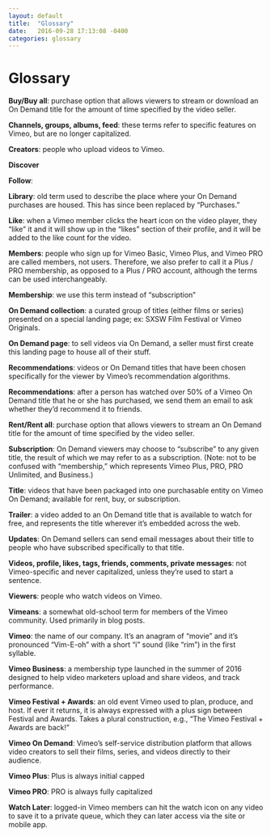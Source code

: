 ```yaml
---
layout: default
title:  "Glossary"
date:   2016-09-28 17:13:08 -0400
categories: glossary
---
```

# Glossary

**Buy/Buy all**: purchase option that allows viewers to stream or download an On Demand title for the amount of time specified by the video seller.

**Channels, groups, albums, feed**: these terms refer to specific features on Vimeo, but are no longer capitalized. 

**Creators**: people who upload videos to Vimeo.

**Discover**

**Follow**:

**Library**: old term used to describe the place where your On Demand purchases are housed. This has since been replaced by “Purchases.”

**Like**: when a Vimeo member clicks the heart icon on the video player, they “like” it and it will show up in the “likes” section of their profile, and it will be added to the like count for the video.

**Members**: people who sign up for Vimeo Basic, Vimeo Plus, and Vimeo PRO are called members, not users. Therefore, we also prefer to call it a Plus / PRO membership, as opposed to a Plus / PRO account, although the terms can be used interchangeably.

**Membership**: we use this term instead of “subscription”

**On Demand collection**: a curated group of titles (either films or series) presented on a special landing page; ex: SXSW Film Festival or Vimeo Originals.

**On Demand page**: to sell videos via On Demand, a seller must first create this landing page to house all of their stuff.

**Recommendations**: videos or On Demand titles that have been chosen specifically for the viewer by Vimeo’s recommendation algorithms.

**Recommendations**: after a person has watched over 50% of a Vimeo On Demand title that he or she has purchased, we send them an email to ask whether they’d recommend it to friends.

**Rent/Rent all**: purchase option that allows viewers to stream an On Demand title for the amount of time specified by the video seller.

**Subscription**: On Demand viewers may choose to “subscribe” to any given title, the result of which we may refer to as a subscription. (Note: not to be confused with “membership,” which represents Vimeo Plus, PRO, PRO Unlimited, and Business.)

**Title**: videos that have been packaged into one purchasable entity on Vimeo On Demand; available for rent, buy, or subscription.

**Trailer**: a video added to an On Demand title that is available to watch for free, and represents the title wherever it’s embedded across the web.

**Updates**: On Demand sellers can send email messages about their title to people who have subscribed specifically to that title.

**Videos, profile, likes, tags, friends, comments, private messages**: not Vimeo-specific and never capitalized, unless they’re used to start a sentence.

**Viewers**: people who watch videos on Vimeo.

**Vimeans**: a somewhat old-school term for members of the Vimeo community. Used primarily in blog posts.

**Vimeo**: the name of our company. It’s an anagram of “movie” and it’s pronounced “Vim-E-oh” with a short “i” sound (like “rim”) in the first syllable.

**Vimeo Business**: a membership type launched in the summer of 2016 designed to help video marketers upload and share videos, and track performance.

**Vimeo Festival + Awards**: an old event Vimeo used to plan, produce, and host. If ever it returns, it is always expressed with a plus sign between Festival and Awards. Takes a plural construction, e.g., “The Vimeo Festival + Awards are back!”

**Vimeo On Demand**: Vimeo’s self-service distribution platform that allows video creators to sell their films, series, and videos directly to their audience.

**Vimeo Plus**: Plus is always initial capped

**Vimeo PRO**: PRO is always fully capitalized

**Watch Later**: logged-in Vimeo members can hit the watch icon on any video to save it to a private queue, which they can later access via the site or mobile app.
